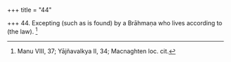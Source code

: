 +++
title = "44"

+++
44. Excepting (such as is found) by a Brāhmaṇa who lives according to (the law). [^27] 


[^27]:  Manu VIII, 37; Yājñavalkya II, 34; Macnaghten loc. cit.
